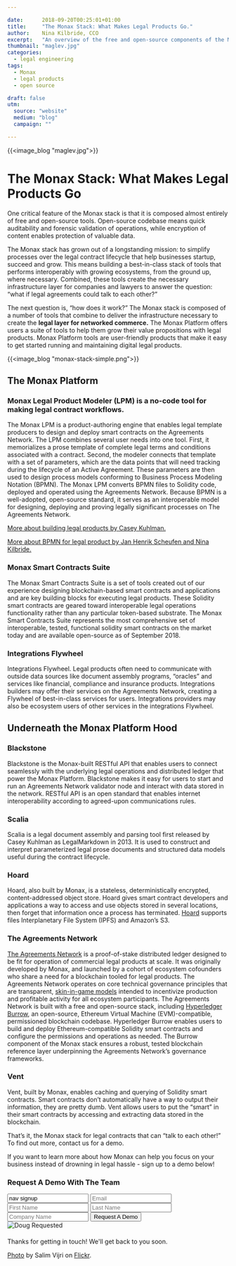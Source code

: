 ```yaml
---

date:      2018-09-20T00:25:01+01:00
title:     "The Monax Stack: What Makes Legal Products Go."
author:    Nina Kilbride, CCO
excerpt:   "An overview of the free and open-source components of the Monax Stack."
thumbnail: "maglev.jpg"
categories:
  - legal engineering
tags:
  - Monax
  - legal products
  - open source

draft: false
utm:
  source: "website"
  medium: "blog"
  campaign: ""

---
```


{{<image_blog "maglev.jpg">}}

# The Monax Stack: What Makes Legal Products Go

One critical feature of the Monax stack is that it is composed almost entirely of free and open-source tools. Open-source codebase means quick auditability and forensic validation of operations, while encryption of content enables protection of valuable data.

The Monax stack has grown out of a longstanding mission: to simplify processes over the legal contract lifecycle that help businesses startup, succeed and grow. This means building a best-in-class stack of tools that performs interoperably with growing ecosystems, from the ground up, where necessary. Combined, these tools create the necessary infrastructure layer for companies and lawyers to answer the question: “what if legal agreements could talk to each other?”

The next question is, “how does it work?” The Monax stack is composed of a number of tools that combine to deliver the infrastructure necessary to create the **legal layer for networked commerce.** The Monax Platform offers users a suite of tools to help them grow their value propositions with legal products. Monax Platform tools are user-friendly products that make it easy to get started running and maintaining digital legal products.

{{<image_blog "monax-stack-simple.png">}}

## The Monax Platform

### Monax Legal Product Modeler (LPM) is a no-code tool for making legal contract workflows.

The Monax LPM is a product-authoring engine that enables legal template producers to design and deploy smart contracts on the Agreements Network. The LPM combines several user needs into one tool. First, it memorializes a prose template of complete legal terms and conditions associated with a contract. Second, the modeler connects that template with a set of parameters, which are the data points that will need tracking during the lifecycle of an Active Agreement. These parameters are then used to design process models conforming to Business Process Modeling Notation (BPMN). The Monax LPM converts BPMN files to Solidity code, deployed and operated using the Agreements Network. Because BPMN is a well-adopted, open-source standard, it serves as an interoperable model for designing, deploying and proving legally significant processes on The Agreements Network.

[More about building legal products by Casey Kuhlman.](https://monax.io/blog/2018/09/03/example-active-agreement-what-goes-where/)

[More about BPMN for legal product by Jan Henrik Scheufen and Nina Kilbride.](https://www.hyperledger.org/blog/2018/08/16/business-process-modeling-the-missing-link-between-legal-know-how-and-blockchain-based-legal-products)

### Monax Smart Contracts Suite

The Monax Smart Contracts Suite is a set of tools created out of our experience designing blockchain-based smart contracts and applications and are key building blocks for executing legal products. These Solidity smart contracts are geared toward interoperable legal operations functionality rather than any particular token-based substrate. The Monax Smart Contracts Suite represents the most comprehensive set of interoperable, tested, functional solidity smart contracts on the market today and are available open-source as of September 2018.

### Integrations Flywheel

Integrations Flywheel. Legal products often need to communicate with outside data sources like document assembly programs, “oracles” and services like financial, compliance and insurance products. Integrations builders may offer their services on the Agreements Network, creating a Flywheel of best-in-class services for users. Integrations providers may also be ecosystem users of other services in the integrations Flywheel.

## Underneath the Monax Platform Hood

### Blackstone

Blackstone is the Monax-built RESTful API that enables users to connect seamlessly with the underlying legal operations and distributed ledger that power the Monax Platform. Blackstone makes it easy for users to start and run an Agreements Network validator node and interact with data stored in the network. RESTful API is an open standard that enables internet interoperability according to agreed-upon communications rules.

### Scalia

Scalia is a legal document assembly and parsing tool first released by Casey Kuhlman as LegalMarkdown in 2013. It is used to construct and interpret parameterized legal prose documents and structured data models useful during the contract lifecycle.

### Hoard

Hoard, also built by Monax, is a stateless, deterministically encrypted, content-addressed object store. Hoard gives smart contract developers and applications a way to access and use objects stored in several locations, then forget that information once a process has terminated. [Hoard](https://github.com/monax/hoard) supports files Interplanetary File System (IPFS) and Amazon’s S3.

### The Agreements Network

[The Agreements Network](https://agreements.network/) is a proof-of-stake distributed ledger designed to be fit for operation of commercial legal products at scale. It was originally developed by Monax, and launched by a cohort of ecosystem cofounders who share a need for a blockchain tooled for legal products. The Agreements Network operates on core technical governance principles that are transparent, [skin-in-game models](https://monax.io/blog/2018/06/05/skin-in-game-governance-on-the-agreements-network/) intended to incentivize production and profitable activity for all ecosystem participants. The Agreements Network is built with a free and open-source stack, including [Hyperledger Burrow](https://www.hyperledger.org/projects/hyperledger-burrow), an open-source, Ethereum Virtual Machine (EVM)-compatible, permissioned blockchain codebase. Hyperledger Burrow enables users to build and deploy Ethereum-compatible Solidity smart contracts and configure the permissions and operations as needed. The Burrow component of the Monax stack ensures a robust, tested blockchain reference layer underpinning the Agreements Network’s governance frameworks.

### Vent

Vent, built by Monax, enables caching and querying of Solidity smart contracts. Smart contracts don’t automatically have a way to output their information, they are pretty dumb. Vent allows users to put the “smart” in their smart contracts by accessing and extracting data stored in the blockchain.

That’s it, the Monax stack for  legal contracts that can “talk to each other!” To find out more, contact us for a demo.

If you want to learn more about how Monax can help you focus on your business instead of drowning in legal hassle - sign up to a demo below!

<form id="nav-signup" class="form">
  <div class="underline-sm padding-bottom-sm">
    <h3>Request A Demo With The Team</h3>
  </div>
  <div class="form-fields">
    <input type="text" name="source" value="nav signup" class="hidden">
    <input type="text" placeholder="Email" name="email" class="field-email">
    <input type="text" placeholder="First Name" name="firstName" class="field-fname">
    <input type="text" placeholder="Last Name" name="lastName" class="field-lname">
    <input type="text" placeholder="Company Name" name="company" class="field-company">
    <button type="submit" value="Submit" class="btn btn-xl field-submit">
      <span>Request A Demo</span>
    </button>
  </div>
  <div class="success-message-container"> <!-- must be directly after form -->
    <div class="success-message">
      <img class="success-doug-img" src="/img/assets/doug/doug_lo.png" alt="Doug">
      <span class="success-text">Requested <i class="fa fa-check"></i></span>
    </div>
    <p class="success-info" style="margin-top: 20px;">Thanks for getting in touch! We'll get back to you soon.</p>
  </div>
</form>

[Photo](https://www.flickr.com/photos/salim/18693202) by Salim Vijri on [Flickr](https://www.flickr.com/).
